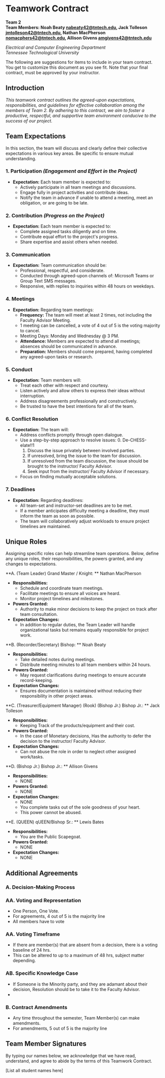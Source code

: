 # **Teamwork Contract**

**Team 2**  
**Team Members: Noah Beaty nabeaty42@tntech.edu, Jack Tolleson jmtolleson42@tntech.edu, 
                Nathan MacPherson nomacphers42@tntech.edu, Allison Givens amgivens42@tntech.edu**  

*Electrical and Computer Engineering Department*  
*Tennessee Technological University*

The following are suggestions for items to include in your team contract. You get to customize this document as you see fit. Note that your final contract, must be approved by your instructor.

## **Introduction**

*This teamwork contract outlines the agreed-upon expectations, responsibilities, and guidelines for effective collaboration among the members of Team 2. By adhering to this contract, we aim to foster a productive, respectful, and supportive team environment conducive to the success of our project.*


## **Team Expectations**

In this section, the team will discuss and clearly define their collective expectations in various key areas. Be specific to ensure mutual understanding.

### **1. Participation** *(Engagement and Effort in the Project)*

- **Expectation:** Each team member is expected to:
  - Actively participate in all team meetings and discussions.
  - Engage fully in project activities and contribute ideas.
  - Notify the team in advance if unable to attend a meeting, meet an obligation, or are going to be late.

### **2. Contribution** *(Progress on the Project)*

- **Expectation:** Each team member is expected to:
  - Complete assigned tasks diligently and on time.
  - Contribute equal effort to the project's progress.
  - Share expertise and assist others when needed.

### **3. Communication**

- **Expectation:** Team communication should be:
  - Professional, respectful, and considerate.
  - Conducted through agreed-upon channels of: Microsoft Teams or Group Text SMS messages.
  - Responsive, with replies to inquiries within 48 hours on weekdays.

### **4. Meetings**

- **Expectation:** Regarding team meetings:
  - **Frequency:** The team will meet at least 2 times, not including the Faculty Advisor Meeting.
  - 1 meeting can be cancelled, a vote of 4 out of 5 is the voting majority to cancel.
  - Meeting Days: Monday and Wednesday @ 3 PM.
  - **Attendance:** Members are expected to attend all meetings; absences should be communicated in advance.
  - **Preparation:** Members should come prepared, having completed any agreed-upon tasks or research.

### **5. Conduct**

- **Expectation:** Team members will:
  - Treat each other with respect and courtesy.
  - Listen actively and allow others to express their ideas without interruption.
  - Address disagreements professionally and constructively.
  - Be trusted to have the best intentions for all of the team.

### **6. Conflict Resolution**

- **Expectation:** The team will:
  - Address conflicts promptly through open dialogue.
  - Use a step-by-step approach to resolve issues:
    0. De-CHESS-elate!!1
    1. Discuss the issue privately between involved parties.
    2. If unresolved, bring the issue to the team for discussion.
    3. If unresolved from the team discussion, the issue should be brought to the instructor/ Faculty Advisor.
    4. Seek input from the instructor/ Faculty Advisor if necessary.
  - Focus on finding mutually acceptable solutions.


### **7. Deadlines**

- **Expectation:** Regarding deadlines:
  - All team-set and instructor-set deadlines are to be met.
  - If a member anticipates difficulty meeting a deadline, they must inform the team as soon as possible.
  - The team will collaboratively adjust workloads to ensure project timelines are maintained.


## **Unique Roles**

Assigning specific roles can help streamline team operations. Below, define any unique roles, their responsibilities, the powers granted, and any changes to expectations.

**A. (Team Leader) Grand Master / Knight: ** Nathan MacPherson 

- **Responsibilities:**
  - Schedule and coordinate team meetings.
  - Facilitate meetings to ensure all voices are heard.
  - Monitor project timelines and milestones.
- **Powers Granted:**
  - Authority to make minor decisions to keep the project on track after team consultation.
- **Expectation Changes:**
  - In addition to regular duties, the Team Leader will handle organizational tasks but remains equally responsible for project work.

**B. (Recorder/Secretary) Bishop: ** Noah Beaty
- **Responsibilities:**
  - Take detailed notes during meetings.
  - Distribute meeting minutes to all team members within 24 hours.
- **Powers Granted:**
  - May request clarifications during meetings to ensure accurate record-keeping.
- **Expectation Changes:**
  - Ensures documentation is maintained without reducing their responsibility in other project areas.

**C. (Treasurer/Equipment Manager) (Rook) (Bishop Jr.) Bishop Jr.: ** Jack Tolleson 

- **Responsibilities:**
  - Keeping Track of the products/equipment and their cost.
- **Powers Granted:**
  - In the case of Monetary decisions, Has the authority to defer the decision to the instructor/ Faculty Advisor.
- **Expectation Changes:**
  - Can not abuse the role in order to neglect other assigned work/tasks.

**D. (Bishop Jr.) Bishop Jr.: ** Allison Givens

- **Responsibilities:**
  - NONE
- **Powers Granted:**
  - NONE
- **Expectation Changes:**
  - NONE
  - You complete tasks out of the sole goodness of your heart.
  - This power cannot be abused.

**E. (QUEEN) qUEEN/Bishop Sr.: ** Lewis Bates

- **Responsibilities:**
  - You are the Public Scapegoat.
- **Powers Granted:**
  - NONE
- **Expectation Changes:**
  - NONE


## **Additional Agreements**

### **A. Decision-Making Process**
  ### **AA. Voting and Representation**
  - One Person, One Vote.
  - For agreements, 4 out of 5 is the majority line
  - All members have to vote
  
  ### **AA. Voting Timeframe** 
  - If there are member(s) that are absent from a decision, there is a voting baseline of 24 hrs.
  - This can be altered to up to a maximum of 48 hrs, subject matter depending.    
  
  ### **AB. Specific Knowledge Case**
  - If Someone is the Minority party, and they are adamant about their decision, Resolution should be to take it to the Faculty Advisor.
  -

### **B. Contract Amendments**
- Any time throughout the semester, Team Member(s) can make amendments.
- For amendments, 5 out of 5 is the majority line

## **Team Member Signatures**

By typing our names below, we acknowledge that we have read, understand, and agree to abide by the terms of this Teamwork Contract.

[List all student names here]
